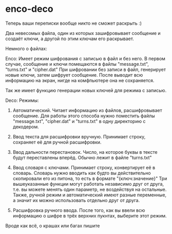 # enco-deco
Теперь ваши переписки вообще никто не сможет раскрыть :)

Два невесомых файла, один из которых зашифровывает сообщение и создаёт ключи, а другой по этим ключам его раскрывает.

Немного о файлах:

Enco:
Имеет режим шифрования с записью в файл и без него. 
В первом случае, сообщение и ключи помещаются в файлы "message.txt", "turns.txt" и "cipher.dat"
При шифровании без записи в файл, генерирует новые ключи, затем шифрует сообщение. После выводит всю информацию на экран, нигде на комфпьютере она не сохраняется.
    
Так же имеет функцию генерации новых ключей для режима с записью.

Deco:
Режимы:
1. Автоматический. Читает информацию из файлов, расшифровывает сообщение. Для работы этого способа нужно поместить файлы "message.txt", "cipher.dat" и "turns.txt" в одну директорию с декодером.
      
2. Ввод текста для расшифровки вручную. Принимает строку, сохраняет её для ручной расшифровки.
3. Ввод дальности перестановок. Число, на которое буквы в тексте будут переставлены вперёд. Обычно лежит в файле "turns.txt"
4. Ввод словаря с ключами. Принимает строку, конвертирует её в словарь. Словарь нужно вводить как будто вы действительно скопировали его из питона, то есть в формате "{ключ:значение}" 
Три вышеуказанные функции могут работать независимо друг от друга, т.е. вы можете менять один параметр, не воздействуя на остальные. Также, ручной режим и автоматический имеют разные переменные, а значит их можно использовать отдельно друг от друга.

5. Расшифровка ручного ввода. После того, как вы ввели всю информацию о шифре в трёх верхних пукнтах, выберите этот режим.

Вроде как всё, о крашах или багах пишите

